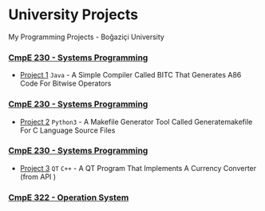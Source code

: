 # University Projects
My Programming Projects - Boğaziçi University

### [CmpE 230 - Systems Programming](/CMPE%20230)
- [Project 1](/CMPE%20230/Homework%20-1%20JAVA/BITC) `Java` - A Simple Compiler Called BITC That Generates A86 Code For Bitwise Operators

### [CmpE 230 - Systems Programming](/CMPE%20230)
- [Project 2](/CMPE%20230/Homework%20-1%20JAVA/BITC) `Python3` - A Makefile Generator Tool Called Generatemakefile For C Language Source Files

### [CmpE 230 - Systems Programming](/CMPE%20230)
- [Project 3](/CMPE%20230/Homework%20-1%20JAVA/BITC) `QT` `C++`  - A QT Program That Implements A Currency Converter (from API )

### [CmpE 322 - Operation System](/CMPE%20230)

